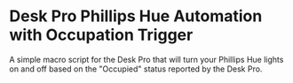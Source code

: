 # Desk Pro Phillips Hue Automation with Occupation Trigger

A simple macro script for the Desk Pro that will turn your Phillips Hue lights on and off based on the "Occupied" status reported by the Desk Pro.
